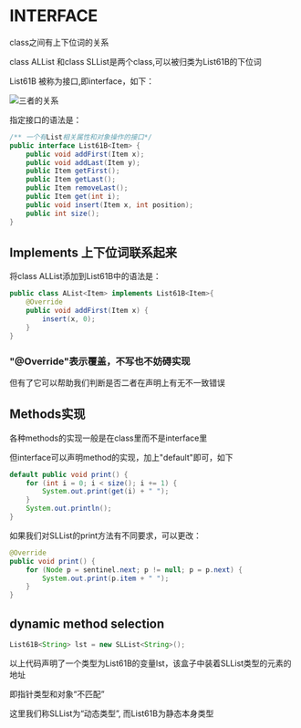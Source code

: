 # INTERFACE

class之间有上下位词的关系

class ALList<Item> 和class SLList<Item>是两个class,可以被归类为List61B的下位词

List61B 被称为接口,即interface，如下：

  ![三者的关系](https://joshhug.gitbooks.io/hug61b/content/assets/subclass.png)

指定接口的语法是：
```java
/** 一个有List相关属性和对象操作的接口*/
public interface List61B<Item> {
    public void addFirst(Item x);
    public void addLast(Item y);
    public Item getFirst();
    public Item getLast();
    public Item removeLast();
    public Item get(int i);
    public void insert(Item x, int position);
    public int size();
}
```
## Implements 上下位词联系起来
将class ALList<Item>添加到List61B中的语法是：
```java
public class AList<Item> implements List61B<Item>{    
    @Override
    public void addFirst(Item x) {
        insert(x, 0);
    }    
}
```
### "@Override"表示覆盖，不写也不妨碍实现

但有了它可以帮助我们判断是否二者在声明上有无不一致错误

## Methods实现
各种methods的实现一般是在class里而不是interface里

但interface可以声明method的实现，加上"default"即可，如下
```java
default public void print() {
    for (int i = 0; i < size(); i += 1) {
        System.out.print(get(i) + " ");
    }
    System.out.println();
}
```
如果我们对SLList<Item>的print方法有不同要求，可以更改：
```java
@Override
public void print() {
    for (Node p = sentinel.next; p != null; p = p.next) {
        System.out.print(p.item + " ");
    }
}
```

## dynamic method selection
```java
List61B<String> lst = new SLList<String>();
```
以上代码声明了一个类型为List61B的变量lst，该盒子中装着SLList类型的元素的地址

即指针类型和对象“不匹配”

这里我们称SLList为“动态类型”, 而List61B为静态本身类型


